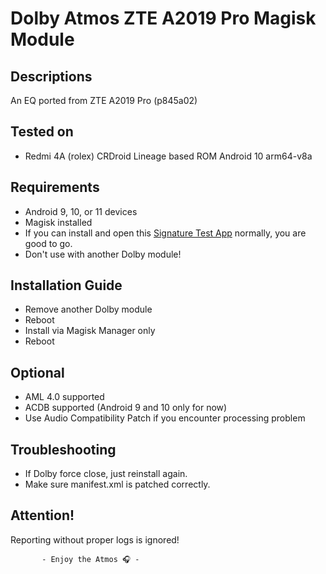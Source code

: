 # Dolby Atmos ZTE A2019 Pro Magisk Module

## Descriptions
An EQ ported from ZTE A2019 Pro (p845a02)

## Tested on
- Redmi 4A (rolex) CRDroid Lineage based ROM Android 10 arm64-v8a

## Requirements
- Android 9, 10, or 11 devices
- Magisk installed
- If you can install and open this [Signature Test App](https://t.me/audioryukimods/24) normally, you are good to go.
- Don't use with another Dolby module!

## Installation Guide
- Remove another Dolby module
- Reboot
- Install via Magisk Manager only
- Reboot

## Optional
- AML 4.0 supported
- ACDB supported (Android 9 and 10 only for now)
- Use Audio Compatibility Patch if you encounter processing problem

## Troubleshooting
- If Dolby force close, just reinstall again.
- Make sure manifest.xml is patched correctly.

## Attention!
Reporting without proper logs is ignored!



           - Enjoy the Atmos 🎧 -
